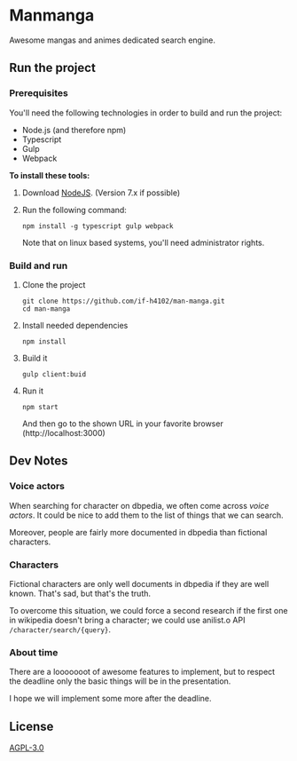# Manmanga

Awesome mangas and animes dedicated search engine.

## Run the project

### Prerequisites

You'll need the following technologies in order to build
and run the project:

* Node.js (and therefore npm)
* Typescript
* Gulp
* Webpack

**To install these tools:**

1. Download [NodeJS](https://nodejs.org/en/).
(Version 7.x if possible)
2. Run the following command:
    
    ```
    npm install -g typescript gulp webpack
    ```
    
    Note that on linux based systems,
    you'll need administrator rights.
    
### Build and run

1. Clone the project

    ```
    git clone https://github.com/if-h4102/man-manga.git
    cd man-manga
    ```
    
2. Install needed dependencies

    ```
    npm install
    ```
    
3. Build it

    ```
    gulp client:buid
    ```
    
4. Run it

    ```
    npm start
    ```
    
    And then go to the shown URL in your favorite browser
    (http://localhost:3000)

## Dev Notes

### Voice actors
When searching for character on dbpedia,
we often come across _voice actors_.
It could be nice to add them to the list of things that
we can search.

Moreover, people are fairly more documented in dbpedia than
fictional characters.

### Characters
Fictional characters are only well documents in dbpedia if
they are well known.
That's sad, but that's the truth.

To overcome this situation, we could force a second research
if the first one in wikipedia doesn't bring a character;
we could use anilist.o API `/character/search/{query}`.

### About time
There are a looooooot of awesome features to implement,
but to respect the deadline only the basic things will
be in the presentation.

I hope we will implement some more after the deadline.

## License

[AGPL-3.0](./LICENSE.txt)
